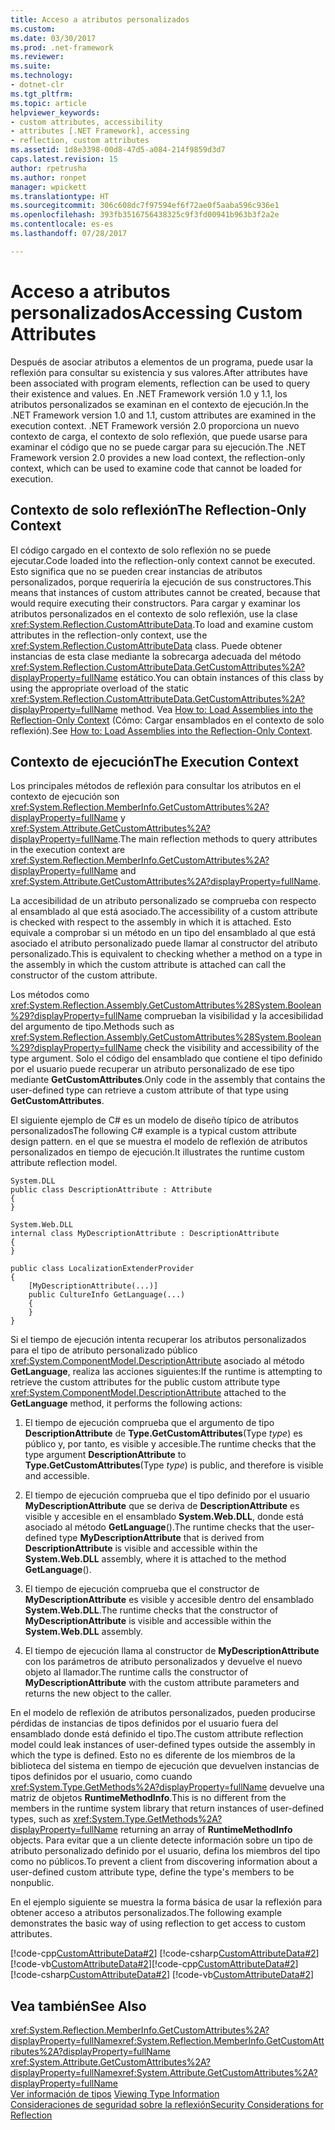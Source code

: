 ```yaml
---
title: Acceso a atributos personalizados
ms.custom: 
ms.date: 03/30/2017
ms.prod: .net-framework
ms.reviewer: 
ms.suite: 
ms.technology:
- dotnet-clr
ms.tgt_pltfrm: 
ms.topic: article
helpviewer_keywords:
- custom attributes, accessibility
- attributes [.NET Framework], accessing
- reflection, custom attributes
ms.assetid: 1d8e3398-00d8-47d5-a084-214f9859d3d7
caps.latest.revision: 15
author: rpetrusha
ms.author: ronpet
manager: wpickett
ms.translationtype: HT
ms.sourcegitcommit: 306c608dc7f97594ef6f72ae0f5aaba596c936e1
ms.openlocfilehash: 393fb3516756438325c9f3fd00941b963b3f2a2e
ms.contentlocale: es-es
ms.lasthandoff: 07/28/2017

---
```

# <a name="accessing-custom-attributes"></a><span data-ttu-id="374ec-102">Acceso a atributos personalizados</span><span class="sxs-lookup"><span data-stu-id="374ec-102">Accessing Custom Attributes</span></span>
<span data-ttu-id="374ec-103">Después de asociar atributos a elementos de un programa, puede usar la reflexión para consultar su existencia y sus valores.</span><span class="sxs-lookup"><span data-stu-id="374ec-103">After attributes have been associated with program elements, reflection can be used to query their existence and values.</span></span> <span data-ttu-id="374ec-104">En .NET Framework versión 1.0 y 1.1, los atributos personalizados se examinan en el contexto de ejecución.</span><span class="sxs-lookup"><span data-stu-id="374ec-104">In the .NET Framework version 1.0 and 1.1, custom attributes are examined in the execution context.</span></span> <span data-ttu-id="374ec-105">.NET Framework versión 2.0 proporciona un nuevo contexto de carga, el contexto de solo reflexión, que puede usarse para examinar el código que no se puede cargar para su ejecución.</span><span class="sxs-lookup"><span data-stu-id="374ec-105">The .NET Framework version 2.0 provides a new load context, the reflection-only context, which can be used to examine code that cannot be loaded for execution.</span></span>  
  
## <a name="the-reflection-only-context"></a><span data-ttu-id="374ec-106">Contexto de solo reflexión</span><span class="sxs-lookup"><span data-stu-id="374ec-106">The Reflection-Only Context</span></span>  
 <span data-ttu-id="374ec-107">El código cargado en el contexto de solo reflexión no se puede ejecutar.</span><span class="sxs-lookup"><span data-stu-id="374ec-107">Code loaded into the reflection-only context cannot be executed.</span></span> <span data-ttu-id="374ec-108">Esto significa que no se pueden crear instancias de atributos personalizados, porque requeriría la ejecución de sus constructores.</span><span class="sxs-lookup"><span data-stu-id="374ec-108">This means that instances of custom attributes cannot be created, because that would require executing their constructors.</span></span> <span data-ttu-id="374ec-109">Para cargar y examinar los atributos personalizados en el contexto de solo reflexión, use la clase <xref:System.Reflection.CustomAttributeData>.</span><span class="sxs-lookup"><span data-stu-id="374ec-109">To load and examine custom attributes in the reflection-only context, use the <xref:System.Reflection.CustomAttributeData> class.</span></span> <span data-ttu-id="374ec-110">Puede obtener instancias de esta clase mediante la sobrecarga adecuada del método <xref:System.Reflection.CustomAttributeData.GetCustomAttributes%2A?displayProperty=fullName> estático.</span><span class="sxs-lookup"><span data-stu-id="374ec-110">You can obtain instances of this class by using the appropriate overload of the static <xref:System.Reflection.CustomAttributeData.GetCustomAttributes%2A?displayProperty=fullName> method.</span></span> <span data-ttu-id="374ec-111">Vea [How to: Load Assemblies into the Reflection-Only Context](../../../docs/framework/reflection-and-codedom/how-to-load-assemblies-into-the-reflection-only-context.md) (Cómo: Cargar ensamblados en el contexto de solo reflexión).</span><span class="sxs-lookup"><span data-stu-id="374ec-111">See [How to: Load Assemblies into the Reflection-Only Context](../../../docs/framework/reflection-and-codedom/how-to-load-assemblies-into-the-reflection-only-context.md).</span></span>  
  
## <a name="the-execution-context"></a><span data-ttu-id="374ec-112">Contexto de ejecución</span><span class="sxs-lookup"><span data-stu-id="374ec-112">The Execution Context</span></span>  
 <span data-ttu-id="374ec-113">Los principales métodos de reflexión para consultar los atributos en el contexto de ejecución son <xref:System.Reflection.MemberInfo.GetCustomAttributes%2A?displayProperty=fullName> y <xref:System.Attribute.GetCustomAttributes%2A?displayProperty=fullName>.</span><span class="sxs-lookup"><span data-stu-id="374ec-113">The main reflection methods to query attributes in the execution context are <xref:System.Reflection.MemberInfo.GetCustomAttributes%2A?displayProperty=fullName> and <xref:System.Attribute.GetCustomAttributes%2A?displayProperty=fullName>.</span></span>  
  
 <span data-ttu-id="374ec-114">La accesibilidad de un atributo personalizado se comprueba con respecto al ensamblado al que está asociado.</span><span class="sxs-lookup"><span data-stu-id="374ec-114">The accessibility of a custom attribute is checked with respect to the assembly in which it is attached.</span></span> <span data-ttu-id="374ec-115">Esto equivale a comprobar si un método en un tipo del ensamblado al que está asociado el atributo personalizado puede llamar al constructor del atributo personalizado.</span><span class="sxs-lookup"><span data-stu-id="374ec-115">This is equivalent to checking whether a method on a type in the assembly in which the custom attribute is attached can call the constructor of the custom attribute.</span></span>  
  
 <span data-ttu-id="374ec-116">Los métodos como <xref:System.Reflection.Assembly.GetCustomAttributes%28System.Boolean%29?displayProperty=fullName> comprueban la visibilidad y la accesibilidad del argumento de tipo.</span><span class="sxs-lookup"><span data-stu-id="374ec-116">Methods such as <xref:System.Reflection.Assembly.GetCustomAttributes%28System.Boolean%29?displayProperty=fullName> check the visibility and accessibility of the type argument.</span></span> <span data-ttu-id="374ec-117">Solo el código del ensamblado que contiene el tipo definido por el usuario puede recuperar un atributo personalizado de ese tipo mediante **GetCustomAttributes**.</span><span class="sxs-lookup"><span data-stu-id="374ec-117">Only code in the assembly that contains the user-defined type can retrieve a custom attribute of that type using **GetCustomAttributes**.</span></span>  
  
 <span data-ttu-id="374ec-118">El siguiente ejemplo de C# es un modelo de diseño típico de atributos personalizados</span><span class="sxs-lookup"><span data-stu-id="374ec-118">The following C# example is a typical custom attribute design pattern.</span></span> <span data-ttu-id="374ec-119">en el que se muestra el modelo de reflexión de atributos personalizados en tiempo de ejecución.</span><span class="sxs-lookup"><span data-stu-id="374ec-119">It illustrates the runtime custom attribute reflection model.</span></span>  
  
```  
System.DLL  
public class DescriptionAttribute : Attribute  
{  
}  
  
System.Web.DLL  
internal class MyDescriptionAttribute : DescriptionAttribute  
{  
}  
  
public class LocalizationExtenderProvider  
{  
    [MyDescriptionAttribute(...)]  
    public CultureInfo GetLanguage(...)  
    {  
    }  
}  
```  
  
 <span data-ttu-id="374ec-120">Si el tiempo de ejecución intenta recuperar los atributos personalizados para el tipo de atributo personalizado público <xref:System.ComponentModel.DescriptionAttribute> asociado al método **GetLanguage**, realiza las acciones siguientes:</span><span class="sxs-lookup"><span data-stu-id="374ec-120">If the runtime is attempting to retrieve the custom attributes for the public custom attribute type <xref:System.ComponentModel.DescriptionAttribute> attached to the **GetLanguage** method, it performs the following actions:</span></span>  
  
1.  <span data-ttu-id="374ec-121">El tiempo de ejecución comprueba que el argumento de tipo **DescriptionAttribute** de **Type.GetCustomAttributes**(Type *type*) es público y, por tanto, es visible y accesible.</span><span class="sxs-lookup"><span data-stu-id="374ec-121">The runtime checks that the type argument **DescriptionAttribute** to **Type.GetCustomAttributes**(Type *type*) is public, and therefore is visible and accessible.</span></span>  
  
2.  <span data-ttu-id="374ec-122">El tiempo de ejecución comprueba que el tipo definido por el usuario **MyDescriptionAttribute** que se deriva de **DescriptionAttribute** es visible y accesible en el ensamblado **System.Web.DLL**, donde está asociado al método **GetLanguage**().</span><span class="sxs-lookup"><span data-stu-id="374ec-122">The runtime checks that the user-defined type **MyDescriptionAttribute** that is derived from **DescriptionAttribute** is visible and accessible within the **System.Web.DLL** assembly, where it is attached to the method **GetLanguage**().</span></span>  
  
3.  <span data-ttu-id="374ec-123">El tiempo de ejecución comprueba que el constructor de **MyDescriptionAttribute** es visible y accesible dentro del ensamblado **System.Web.DLL**.</span><span class="sxs-lookup"><span data-stu-id="374ec-123">The runtime checks that the constructor of **MyDescriptionAttribute** is visible and accessible within the **System.Web.DLL** assembly.</span></span>  
  
4.  <span data-ttu-id="374ec-124">El tiempo de ejecución llama al constructor de **MyDescriptionAttribute** con los parámetros de atributo personalizados y devuelve el nuevo objeto al llamador.</span><span class="sxs-lookup"><span data-stu-id="374ec-124">The runtime calls the constructor of **MyDescriptionAttribute** with the custom attribute parameters and returns the new object to the caller.</span></span>  
  
 <span data-ttu-id="374ec-125">En el modelo de reflexión de atributos personalizados, pueden producirse pérdidas de instancias de tipos definidos por el usuario fuera del ensamblado donde está definido el tipo.</span><span class="sxs-lookup"><span data-stu-id="374ec-125">The custom attribute reflection model could leak instances of user-defined types outside the assembly in which the type is defined.</span></span> <span data-ttu-id="374ec-126">Esto no es diferente de los miembros de la biblioteca del sistema en tiempo de ejecución que devuelven instancias de tipos definidos por el usuario, como cuando <xref:System.Type.GetMethods%2A?displayProperty=fullName> devuelve una matriz de objetos **RuntimeMethodInfo**.</span><span class="sxs-lookup"><span data-stu-id="374ec-126">This is no different from the members in the runtime system library that return instances of user-defined types, such as <xref:System.Type.GetMethods%2A?displayProperty=fullName> returning an array of **RuntimeMethodInfo** objects.</span></span> <span data-ttu-id="374ec-127">Para evitar que a un cliente detecte información sobre un tipo de atributo personalizado definido por el usuario, defina los miembros del tipo como no públicos.</span><span class="sxs-lookup"><span data-stu-id="374ec-127">To prevent a client from discovering information about a user-defined custom attribute type, define the type's members to be nonpublic.</span></span>  
  
 <span data-ttu-id="374ec-128">En el ejemplo siguiente se muestra la forma básica de usar la reflexión para obtener acceso a atributos personalizados.</span><span class="sxs-lookup"><span data-stu-id="374ec-128">The following example demonstrates the basic way of using reflection to get access to custom attributes.</span></span>  
  
 <span data-ttu-id="374ec-129">[!code-cpp[CustomAttributeData#2](../../../samples/snippets/cpp/VS_Snippets_CLR/CustomAttributeData/CPP/source2.cpp#2)] [!code-csharp[CustomAttributeData#2](../../../samples/snippets/csharp/VS_Snippets_CLR/CustomAttributeData/CS/source2.cs#2)] [!code-vb[CustomAttributeData#2](../../../samples/snippets/visualbasic/VS_Snippets_CLR/CustomAttributeData/VB/source2.vb#2)]</span><span class="sxs-lookup"><span data-stu-id="374ec-129">[!code-cpp[CustomAttributeData#2](../../../samples/snippets/cpp/VS_Snippets_CLR/CustomAttributeData/CPP/source2.cpp#2)] [!code-csharp[CustomAttributeData#2](../../../samples/snippets/csharp/VS_Snippets_CLR/CustomAttributeData/CS/source2.cs#2)] [!code-vb[CustomAttributeData#2](../../../samples/snippets/visualbasic/VS_Snippets_CLR/CustomAttributeData/VB/source2.vb#2)]</span></span>  
  
## <a name="see-also"></a><span data-ttu-id="374ec-130">Vea también</span><span class="sxs-lookup"><span data-stu-id="374ec-130">See Also</span></span>  
 <span data-ttu-id="374ec-131"><xref:System.Reflection.MemberInfo.GetCustomAttributes%2A?displayProperty=fullName></span><span class="sxs-lookup"><span data-stu-id="374ec-131"><xref:System.Reflection.MemberInfo.GetCustomAttributes%2A?displayProperty=fullName></span></span>   
 <span data-ttu-id="374ec-132"><xref:System.Attribute.GetCustomAttributes%2A?displayProperty=fullName></span><span class="sxs-lookup"><span data-stu-id="374ec-132"><xref:System.Attribute.GetCustomAttributes%2A?displayProperty=fullName></span></span>   
 <span data-ttu-id="374ec-133">[Ver información de tipos](../../../docs/framework/reflection-and-codedom/viewing-type-information.md) </span><span class="sxs-lookup"><span data-stu-id="374ec-133">[Viewing Type Information](../../../docs/framework/reflection-and-codedom/viewing-type-information.md) </span></span>  
 [<span data-ttu-id="374ec-134">Consideraciones de seguridad sobre la reflexión</span><span class="sxs-lookup"><span data-stu-id="374ec-134">Security Considerations for Reflection</span></span>](../../../docs/framework/reflection-and-codedom/security-considerations-for-reflection.md)

